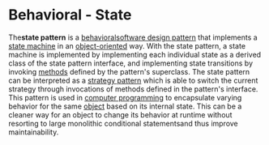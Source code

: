 # Behavioral - State

The**state pattern** is a [behavioral](https://en.wikipedia.org/wiki/Behavioral_pattern)[software design pattern](https://en.wikipedia.org/wiki/Software_design_pattern) that implements a [state machine](https://en.wikipedia.org/wiki/State_machine) in an [object-oriented](https://en.wikipedia.org/wiki/Object-oriented) way. With the state pattern, a state machine is implemented by implementing each individual state as a derived class of the state pattern interface, and implementing state transitions by invoking [methods](https://en.wikipedia.org/wiki/Method_(computer_programming)) defined by the pattern's superclass.
The state pattern can be interpreted as a [strategy pattern](https://en.wikipedia.org/wiki/Strategy_pattern) which is able to switch the current strategy through invocations of methods defined in the pattern's interface.
This pattern is used in [computer programming](https://en.wikipedia.org/wiki/Computer_programming) to encapsulate varying behavior for the same [object](https://en.wikipedia.org/wiki/Object_(computer_science)) based on its internal state. This can be a cleaner way for an object to change its behavior at runtime without resorting to large monolithic conditional statementsand thus improve maintainability.
